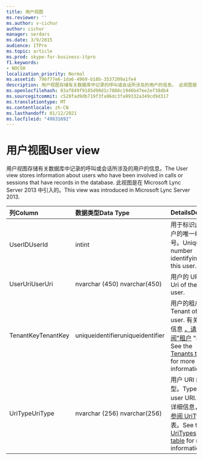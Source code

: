 ```yaml
---
title: 用户视图
ms.reviewer: ''
ms.author: v-cichur
author: cichur
manager: serdars
ms.date: 3/9/2015
audience: ITPro
ms.topic: article
ms.prod: skype-for-business-itpro
f1.keywords:
- NOCSH
localization_priority: Normal
ms.assetid: 796f77e6-1da6-4969-b18b-3537209a1fe4
description: 用户视图存储有关数据库中记录的呼叫或会话所涉及的用户的信息。 此视图是在 Microsoft Lync Server 2013 中引入的。
ms.openlocfilehash: 03af849f9185d90d1c7888c1946b47ee2ef38db4
ms.sourcegitcommit: c528fad9db719f3fa96dc3fa99332a349cd9d317
ms.translationtype: MT
ms.contentlocale: zh-CN
ms.lasthandoff: 01/12/2021
ms.locfileid: "49831692"
---
```

# <a name="user-view"></a><span data-ttu-id="e6972-104">用户视图</span><span class="sxs-lookup"><span data-stu-id="e6972-104">User view</span></span>
 
<span data-ttu-id="e6972-105">用户视图存储有关数据库中记录的呼叫或会话所涉及的用户的信息。</span><span class="sxs-lookup"><span data-stu-id="e6972-105">The User view stores information about users who have been involved in calls or sessions that have records in the database.</span></span> <span data-ttu-id="e6972-106">此视图是在 Microsoft Lync Server 2013 中引入的。</span><span class="sxs-lookup"><span data-stu-id="e6972-106">This view was introduced in Microsoft Lync Server 2013.</span></span>
  
|<span data-ttu-id="e6972-107">**列**</span><span class="sxs-lookup"><span data-stu-id="e6972-107">**Column**</span></span>|<span data-ttu-id="e6972-108">**数据类型**</span><span class="sxs-lookup"><span data-stu-id="e6972-108">**Data Type**</span></span>|<span data-ttu-id="e6972-109">**Details**</span><span class="sxs-lookup"><span data-stu-id="e6972-109">**Details**</span></span>|
|:-----|:-----|:-----|
|<span data-ttu-id="e6972-110">UserID</span><span class="sxs-lookup"><span data-stu-id="e6972-110">UserId</span></span>  <br/> |<span data-ttu-id="e6972-111">int</span><span class="sxs-lookup"><span data-stu-id="e6972-111">int</span></span>  <br/> |<span data-ttu-id="e6972-112">用于标识此用户的唯一编号。</span><span class="sxs-lookup"><span data-stu-id="e6972-112">Unique number identifying this user.</span></span>  <br/> |
|<span data-ttu-id="e6972-113">UserUri</span><span class="sxs-lookup"><span data-stu-id="e6972-113">UserUri</span></span>  <br/> |<span data-ttu-id="e6972-114">nvarchar (450) </span><span class="sxs-lookup"><span data-stu-id="e6972-114">nvarchar(450)</span></span>  <br/> |<span data-ttu-id="e6972-115">用户的 URI。</span><span class="sxs-lookup"><span data-stu-id="e6972-115">Uri of the user.</span></span>  <br/> |
|<span data-ttu-id="e6972-116">TenantKey</span><span class="sxs-lookup"><span data-stu-id="e6972-116">TenantKey</span></span>  <br/> |<span data-ttu-id="e6972-117">uniqueidentifier</span><span class="sxs-lookup"><span data-stu-id="e6972-117">uniqueidentifier</span></span>  <br/> |<span data-ttu-id="e6972-118">用户的租户。</span><span class="sxs-lookup"><span data-stu-id="e6972-118">Tenant of user.</span></span> <span data-ttu-id="e6972-119">有关详细信息 [，请参阅"租户](tenants.md) "表。</span><span class="sxs-lookup"><span data-stu-id="e6972-119">See the [Tenants table](tenants.md) for more information.</span></span> <br/> |
|<span data-ttu-id="e6972-120">UriType</span><span class="sxs-lookup"><span data-stu-id="e6972-120">UriType</span></span>  <br/> |<span data-ttu-id="e6972-121">nvarchar (256) </span><span class="sxs-lookup"><span data-stu-id="e6972-121">nvarchar(256)</span></span>  <br/> |<span data-ttu-id="e6972-122">用户 URI 的类型。</span><span class="sxs-lookup"><span data-stu-id="e6972-122">Type of user URI.</span></span> <span data-ttu-id="e6972-123">有关详细信息， [请参阅 UriTypes](uritypes.md) 表。</span><span class="sxs-lookup"><span data-stu-id="e6972-123">See the [UriTypes table](uritypes.md) for more information.</span></span> <br/> |
   

